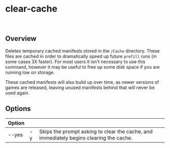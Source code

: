 # clear-cache

<div data-cli-player="../casts/clear-cache.cast" data-rows=6></div>
<br>

## Overview
Deletes temporary cached manifests stored in the `/Cache` directory.
These files are cached in order to dramatically speed up future `prefill` runs (in some cases 3X faster).
For most users it isn't necessary to use this command, however it may be useful to free up some disk space if you are running low on storage.

These cached manifests will also build up over time, as newer versions of games are released, leaving unused manifests behind that will never be used again.

## Options

| Option      |     |      |
| ----------- | --- | ---  |
| --yes       | -y  | Skips the prompt asking to clear the cache, and immediately begins clearing the cache.     |